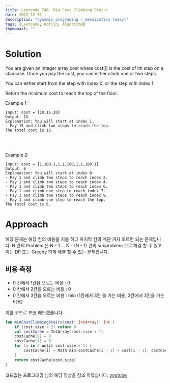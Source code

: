 ```yaml
---
title: Leetcode 746. Min Cost Climbing Stairs
date: 2022-12-31
description: "dynamic programing / memoization (easy)"
tags: [Leetcode, Kotlin, Algorithm]
thumbnail: ""
---
```


# Solution

You are given an integer array cost where cost[i] is the cost of ith step on a staircase. Once you pay the cost, you can either climb one or two steps.

You can either start from the step with index 0, or the step with index 1.

Return the minimum cost to reach the top of the floor.

 
Example 1:
```
Input: cost = [10,15,20]
Output: 15
Explanation: You will start at index 1.
- Pay 15 and climb two steps to reach the top.
The total cost is 15.
```
<br />
<br />

Example 2:

```
Input: cost = [1,100,1,1,1,100,1,1,100,1]
Output: 6
Explanation: You will start at index 0.
- Pay 1 and climb two steps to reach index 2.
- Pay 1 and climb two steps to reach index 4.
- Pay 1 and climb two steps to reach index 6.
- Pay 1 and climb one step to reach index 7.
- Pay 1 and climb two steps to reach index 9.
- Pay 1 and climb one step to reach the top.
The total cost is 6.
```

# Approach

해당 문제는 해당 칸의 비용을 지불 하고 마지막 칸의 계단 까지 오르면 되는 문제입니다.
N 칸의 Problem 은 N - 1 ... N - (N - 1) 칸의 subproblem 으로 해결 할 수 있고 이는 DP 또는 Greedy 하게 해결 할 수 있는 문제입니다.

## 비용 측정

- 0 칸에서 1칸을 오르는 비용 : 0
- 0 칸에서 2칸을 오르는 비용 : 0
- 0 칸에서 3칸을 오르는 비용 : min (1칸에서 3칸 을 가는 비용, 2칸에서 3칸을 가는 비용)

이를 코드로 표현 해보겠습니다.

```kotlin
fun minCostClimbingStairs(cost: IntArray): Int {
    if (cost.size < 2) return 0
    val costCache = IntArray(cost.size + 1)
    costCache[0] = 0
    costCache[1] = 0
    for (i in 2 until cost.size + 1) {
        costCache[i] = Math.min(costCache[i - 1] + cost[i - 1], costCache[i - 2] + cost[i - 2])
    }
    return costCache[cost.size]
}
```

코드없는 프로그래밍 님의 해당 영상을 참조 하였습니다.
[youtube](https://www.youtube.com/watch?v=lhZTYwHgrDM&list=PLDV-cCQnUlIa0owhTLK-VT994Qh6XTy4v&index=3)